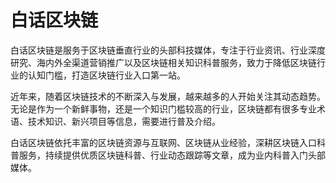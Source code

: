 # 白话区块链

白话区块链是服务于区块链垂直行业的头部科技媒体，专注于行业资讯、行业深度研究、海内外全渠道营销推广以及区块链相关知识科普服务，致力于降低区块链行业的认知门槛，打造区块链行业入口第一站。



近年来，随着区块链技术的不断深入与发展，越来越多的人开始关注其动态趋势。无论是作为一个新鲜事物，还是一个知识门槛较高的行业，区块链都有很多专业术语、技术知识、新兴项目等信息，需要进行普及介绍。

白话区块链依托丰富的区块链资源与互联网、区块链从业经验，深耕区块链入口科普服务，持续提供优质区块链科普、行业动态跟踪等文章，成为业内科普入门头部媒体。


